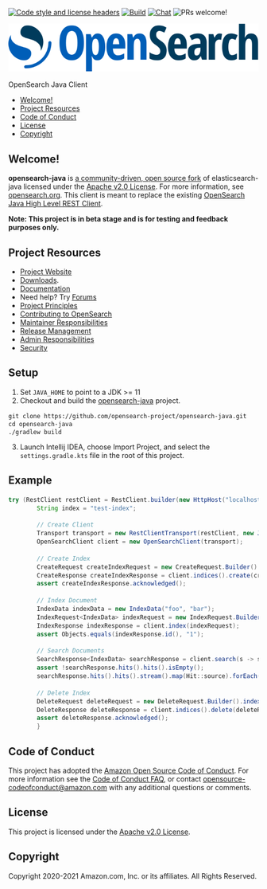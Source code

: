 [![Code style and license headers](https://github.com/opensearch-project/opensearch-java/actions/workflows/checkstyle.yml/badge.svg?branch=main)](https://github.com/opensearch-project/opensearch-java/actions/workflows/checkstyle.yml)
[![Build](https://github.com/opensearch-project/opensearch-java/actions/workflows/build.yml/badge.svg?branch=main)](https://github.com/opensearch-project/opensearch-java/actions/workflows/build.yml)
[![Chat](https://img.shields.io/badge/chat-on%20forums-blue)](https://discuss.opendistrocommunity.dev/c/clients/)
![PRs welcome!](https://img.shields.io/badge/PRs-welcome!-success)

![OpenSearch logo](OpenSearch.svg)

OpenSearch Java Client

- [Welcome!](#welcome)
- [Project Resources](#project-resources)
- [Code of Conduct](#code-of-conduct)
- [License](#license)
- [Copyright](#copyright)

## Welcome!

**opensearch-java** is [a community-driven, open source fork](https://aws.amazon.com/blogs/opensource/introducing-opensearch/) of elasticsearch-java licensed under the [Apache v2.0 License](LICENSE.txt).
For more information, see [opensearch.org](https://opensearch.org/).
This client is meant to replace the existing [OpenSearch Java High Level REST Client](https://opensearch.org/docs/latest/clients/java-rest-high-level/).


**Note: This project is in beta stage and is for testing and feedback purposes only.**
## Project Resources

* [Project Website](https://opensearch.org/)
* [Downloads](https://opensearch.org/downloads.html).
* [Documentation](https://opensearch.org/docs/)
* Need help? Try [Forums](https://discuss.opendistrocommunity.dev/)
* [Project Principles](https://opensearch.org/#principles)
* [Contributing to OpenSearch](CONTRIBUTING.md)
* [Maintainer Responsibilities](MAINTAINERS.md)
* [Release Management](RELEASING.md)
* [Admin Responsibilities](ADMINS.md)
* [Security](SECURITY.md)

## Setup

1. Set `JAVA_HOME` to point to a JDK >= 11
2. Checkout and build the [opensearch-java](https://github.com/opensearch-project/opensearch-java) project.
```shell
git clone https://github.com/opensearch-project/opensearch-java.git
cd opensearch-java
./gradlew build
```
3. Launch Intellij IDEA, choose Import Project, and select the `settings.gradle.kts` file in the root of this project.

## Example

```java
try (RestClient restClient = RestClient.builder(new HttpHost("localhost", 9200)).build()) {
        String index = "test-index";

        // Create Client
        Transport transport = new RestClientTransport(restClient, new JacksonJsonpMapper());
        OpenSearchClient client = new OpenSearchClient(transport);

        // Create Index
        CreateRequest createIndexRequest = new CreateRequest.Builder().index(index).build();
        CreateResponse createIndexResponse = client.indices().create(createIndexRequest);
        assert createIndexResponse.acknowledged();

        // Index Document
        IndexData indexData = new IndexData("foo", "bar");
        IndexRequest<IndexData> indexRequest = new IndexRequest.Builder<IndexData>().index(index).id("1").value(indexData).build();
        IndexResponse indexResponse = client.index(indexRequest);
        assert Objects.equals(indexResponse.id(), "1");

        // Search Documents
        SearchResponse<IndexData> searchResponse = client.search(s -> s.index(index), IndexData.class);
        assert !searchResponse.hits().hits().isEmpty();
        searchResponse.hits().hits().stream().map(Hit::source).forEach(System.out::println);

        // Delete Index
        DeleteRequest deleteRequest = new DeleteRequest.Builder().index(index).build();
        DeleteResponse deleteResponse = client.indices().delete(deleteRequest);
        assert deleteResponse.acknowledged();
        }
```

## Code of Conduct

This project has adopted the [Amazon Open Source Code of Conduct](CODE_OF_CONDUCT.md). For more information see the [Code of Conduct FAQ](https://aws.github.io/code-of-conduct-faq), or contact [opensource-codeofconduct@amazon.com](mailto:opensource-codeofconduct@amazon.com) with any additional questions or comments.

## License

This project is licensed under the [Apache v2.0 License](LICENSE.txt).

## Copyright

Copyright 2020-2021 Amazon.com, Inc. or its affiliates. All Rights Reserved.
